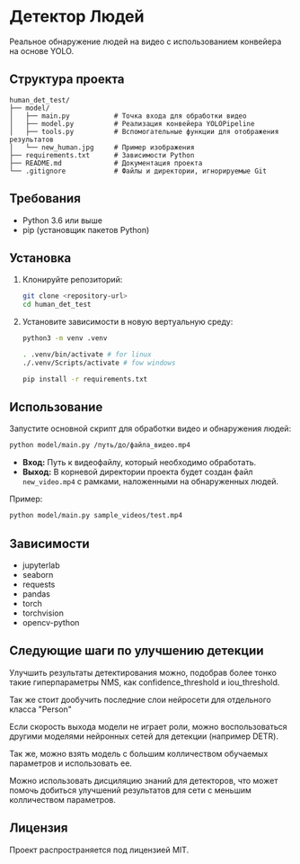 # Детектор Людей

Реальное обнаружение людей на видео с использованием конвейера на основе YOLO.

## Структура проекта

```
human_det_test/
├── model/
│   ├── main.py           # Точка входа для обработки видео
│   ├── model.py          # Реализация конвейера YOLOPipeline
│   ├── tools.py          # Вспомогательные функции для отображения результатов
│   └── new_human.jpg     # Пример изображения
├── requirements.txt      # Зависимости Python
├── README.md             # Документация проекта
└── .gitignore            # Файлы и директории, игнорируемые Git
```

## Требования

- Python 3.6 или выше
- pip (установщик пакетов Python)

## Установка

1. Клонируйте репозиторий:
   ```bash
   git clone <repository-url>
   cd human_det_test
   ```

2. Установите зависимости в новую вертуальную среду:
   ```bash
   python3 -m venv .venv
   
   . .venv/bin/activate # for linux
   ./.venv/Scripts/activate # fow windows

   pip install -r requirements.txt
   ```

## Использование

Запустите основной скрипт для обработки видео и обнаружения людей:

```bash
python model/main.py /путь/до/файла_видео.mp4
```

- **Вход:** Путь к видеофайлу, который необходимо обработать.
- **Выход:** В корневой директории проекта будет создан файл `new_video.mp4` с рамками, наложенными на обнаруженных людей.

Пример:
```bash
python model/main.py sample_videos/test.mp4
```

## Зависимости

- jupyterlab
- seaborn
- requests
- pandas
- torch
- torchvision
- opencv-python


## Следующие шаги по улучшению детекции

Улучшить результаты детектирования можно, подобрав более тонко такие гиперпараметры NMS, как confidence_threshold и iou_threshold.

Так же стоит дообучить последние слои нейросети для отдельного класса "Person"

Если скорость выхода модели не играет роли, можно воспользоваться другими моделями нейронных сетей для детекции (например DETR).

Так же, можно взять модель с большим колличеством обучаемых параметров и использовать ее.

Можно использовать дисциляцию знаний для детекторов, что может помочь добиться улучшений результатов для сети с меньшим колличеством параметров.

## Лицензия

Проект распространяется под лицензией MIT.
